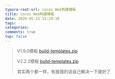 ```yaml
---
typora-root-url: cocos Web构建模板
title: cocos Web构建模板
date: 2020-05-25 15:29:10
tags:
categories: 
comments: true
top: false
---
```


> V1.9.0模板 [build-templates.zip](/files/build-templates(1.9.0).zip)
>
> V2.2.2模板 [build-templates.zip](/files/build-templates(2.2.2).zip)
>
> 其实两个都一样，有报错的话自己解决一下就好了

